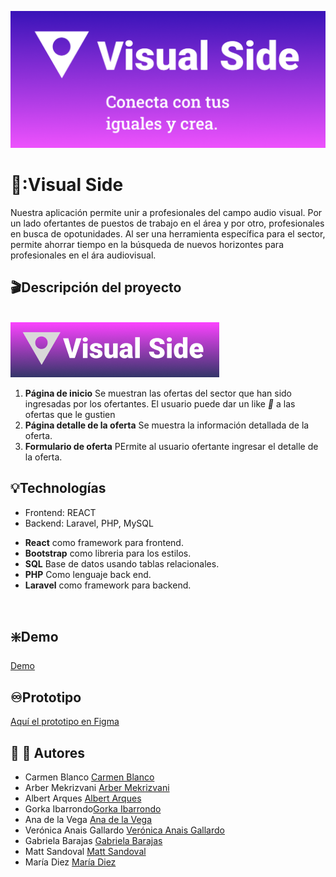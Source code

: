 ![Enterprise slogan](./public/images/VS%20slogan.png)
# :movie_camera::Visual Side
 Nuestra aplicación permite unir a profesionales del campo audio visual. Por un lado ofertantes de puestos de trabajo en el área y por otro, profesionales en busca de opotunidades. Al ser una herramienta específica para el sector, permite ahorrar tiempo en la búsqueda de nuevos horizontes para profesionales en el ára audiovisual.
   
   
## :clapper:Descripción del proyecto   
​        
![Enterprise logo](./public/images/VS%20Logo%20purpura.png)

1. **Página de inicio** Se muestran las ofertas del sector que han sido ingresadas por los ofertantes. El usuario puede dar un like *:purple_heart:* a las ofertas que le gustien
2. **Página detalle de la oferta** Se muestra la información detallada de la oferta.
3. **Formulario de oferta** PErmite al usuario ofertante ingresar el detalle de la oferta.
   ​
## :bulb:Technologías
- Frontend: REACT
- Backend: Laravel, PHP, MySQL
     
* **React** como framework para frontend.
* **Bootstrap** como libreria para los estilos.
* **SQL** Base de datos usando tablas relacionales.
* **PHP** Como lenguaje back end.
* **Laravel** como framework para backend.

​
## :sparkle:Demo​
[Demo]()


## :infinity:Prototipo

[Aquí el prototipo en Figma](https://www.figma.com/file/Mn93sNPwEoyXq4YXGoO3Kr/Visual-Side?node-id=0%3A1&t=no9WbaP76yimQ1HD-0)
​
​

## :woman: :man: Autores
- Carmen Blanco [Carmen Blanco]()
- Arber Mekrizvani [Arber Mekrizvani]()
- Albert Arques [Albert Arques]()
- Gorka Ibarrondo[Gorka Ibarrondo]()
- Ana de la Vega [Ana de la Vega ]()
- Verónica Anais Gallardo [Verónica Anais Gallardo]()
- Gabriela  Barajas [Gabriela  Barajas]()
- Matt Sandoval [Matt Sandoval]()
- María Diez [María Diez]()